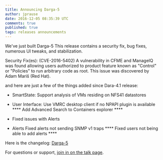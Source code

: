 ```yaml
---
title: Announcing Darga-5
author: jprause
date: 2016-12-05 08:35:39 UTC
comments: true
published: true
tags: releases announcements
---
```


We've just built Darga-5 This release contains a security fix, bug fixes, numerous UI tweaks, and stabilization.

Security Fix(es):
(CVE-2016-5402) A vulnerability in CFME and ManageIQ was found allowing users authorized to product feature known as "Control" or "Policies" to run arbitrary code as root.
This issue was discovered by Adam Mariš (Red Hat).

and here are just a few of the things added since Dara-4.1 release:
*  SmartState: Support analysis of VMs residing on NFS41 datastores
*  User Interface:
     Use VMRC desktop client if no NPAPI plugin is available ****
     Add Advanced Search to Containers explorer ****

* Fixed issues with Alerts
* Alerts
    Fixed alerts not sending SNMP v1 traps ****
    Fixed users not being able to add alerts ****

Here is the changelog:
[Darga-5](https://github.com/ManageIQ/manageiq/blob/darga/CHANGELOG.md)

For questions or support,
[join in on the talk page](http://talk.manageiq.org/).

